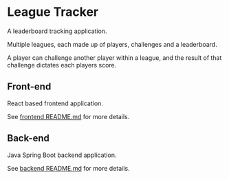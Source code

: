 # League Tracker

A leaderboard tracking application.

Multiple leagues, each made up of players, challenges and a leaderboard. 

A player can challenge another player within a league, and the result of that challenge dictates each players score.

## Front-end

React based frontend application.

See [frontend README.md](web/README.md) for more details.

## Back-end

Java Spring Boot backend application.

See [backend README.md](server/README.md) for more details.
